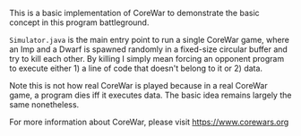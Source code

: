This is a basic implementation of CoreWar to demonstrate the basic concept in this program battleground.

`Simulator.java` is the main entry point to run a single CoreWar game, where an Imp and a Dwarf is spawned randomly in a fixed-size circular buffer and try to kill each other.
By killing I simply mean forcing an opponent program to execute either 1) a line of code that doesn't belong to it or 2) data.

Note this is not how real CoreWar is played because in a real CoreWar game, a program dies iff it executes data. The basic idea remains largely the same nonetheless.

For more information about CoreWar, please visit https://www.corewars.org
